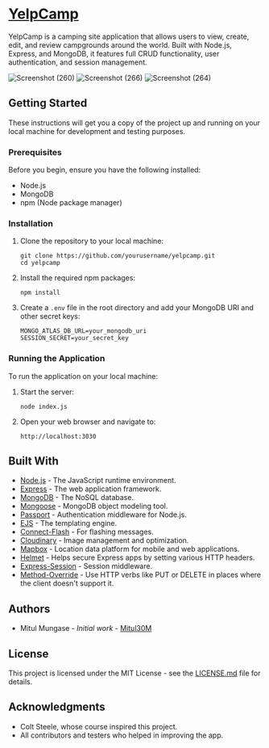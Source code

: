<a href="https://yelpcamp-boqf.onrender.com"><h1>YelpCamp</h1></a>

<p>
YelpCamp is a camping site application that allows users to view, create, edit, and review campgrounds around the world. Built with Node.js, Express, and MongoDB, it features full CRUD functionality, user authentication, and session management.
</p>

![Screenshot (260)](https://github.com/Mitul30M/YelpCamp/assets/120619177/b602a535-7592-4288-aa5d-c9063bfafc89)
![Screenshot (266)](https://github.com/Mitul30M/YelpCamp/assets/120619177/2c1a0ff3-3ddf-499a-ae6d-3ae5df163d7c)
![Screenshot (264)](https://github.com/Mitul30M/YelpCamp/assets/120619177/83aa4057-2cec-4cdc-a3f4-cea9ad7437db)



<h2>Getting Started</h2>

These instructions will get you a copy of the project up and running on your local machine for development and testing purposes.

### Prerequisites

Before you begin, ensure you have the following installed:
- Node.js
- MongoDB
- npm (Node package manager)

### Installation

1. Clone the repository to your local machine:
   ```
   git clone https://github.com/yourusername/yelpcamp.git
   cd yelpcamp
   ```

2. Install the required npm packages:
   ```
   npm install
   
   ```

3. Create a `.env` file in the root directory and add your MongoDB URI and other secret keys:
   ```
   MONGO_ATLAS_DB_URL=your_mongodb_uri
   SESSION_SECRET=your_secret_key
   ```

### Running the Application

To run the application on your local machine:

1. Start the server:
   ```
   node index.js
   
   ```

2. Open your web browser and navigate to:
   ```
   http://localhost:3030
   
   ```

## Built With

* [Node.js](https://nodejs.org/en/) - The JavaScript runtime environment.
* [Express](https://expressjs.com/) - The web application framework.
* [MongoDB](https://www.mongodb.com/) - The NoSQL database.
* [Mongoose](https://mongoosejs.com/) - MongoDB object modeling tool.
* [Passport](http://www.passportjs.org/) - Authentication middleware for Node.js.
* [EJS](https://ejs.co/) - The templating engine.
* [Connect-Flash](https://github.com/jaredhanson/connect-flash) - For flashing messages.
* [Cloudinary](https://cloudinary.com/) - Image management and optimization.
* [Mapbox](https://www.mapbox.com/) - Location data platform for mobile and web applications.
* [Helmet](https://helmetjs.github.io/) - Helps secure Express apps by setting various HTTP headers.
* [Express-Session](https://github.com/expressjs/session) - Session middleware.
* [Method-Override](https://github.com/expressjs/method-override) - Use HTTP verbs like PUT or DELETE in places where the client doesn't support it.

## Authors

* Mitul Mungase - *Initial work* - [Mitul30M](https://github.com/Mitul30M)

## License

This project is licensed under the MIT License - see the [LICENSE.md](LICENSE) file for details.

## Acknowledgments

* Colt Steele, whose course inspired this project.
* All contributors and testers who helped in improving the app.


